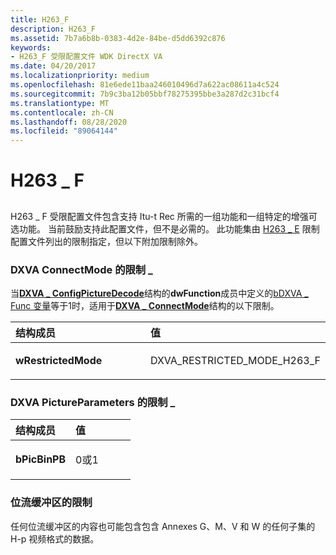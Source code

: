 ```yaml
---
title: H263_F
description: H263_F
ms.assetid: 7b7a6b8b-0383-4d2e-84be-d5dd6392c876
keywords:
- H263_F 受限配置文件 WDK DirectX VA
ms.date: 04/20/2017
ms.localizationpriority: medium
ms.openlocfilehash: 81e6ede11baa246010496d7a622ac08611a4c524
ms.sourcegitcommit: 7b9c3ba12b05bbf78275395bbe3a287d2c31bcf4
ms.translationtype: MT
ms.contentlocale: zh-CN
ms.lasthandoff: 08/28/2020
ms.locfileid: "89064144"
---
```

# <a name="h263_f"></a>H263 \_ F


## <span id="ddk_h263_f_gg"></span><span id="DDK_H263_F_GG"></span>


H263 \_ F 受限配置文件包含支持 Itu-t Rec 所需的一组功能和一组特定的增强可选功能。 当前鼓励支持此配置文件，但不是必需的。 此功能集由 [H263 \_ E](h263-e.md) 限制配置文件列出的限制指定，但以下附加限制除外。

### <a name="span-idrestrictions_on_dxva_connectmodespanspan-idrestrictions_on_dxva_connectmodespanspan-idrestrictions_on_dxva_connectmodespanrestrictions-on-dxva_connectmode"></a><span id="Restrictions_on_DXVA_ConnectMode"></span><span id="restrictions_on_dxva_connectmode"></span><span id="RESTRICTIONS_ON_DXVA_CONNECTMODE"></span>DXVA ConnectMode 的限制 \_

当[**DXVA \_ ConfigPictureDecode**](/windows-hardware/drivers/ddi/dxva/ns-dxva-_dxva_configpicturedecode)结构的**dwFunction**成员中定义的[bDXVA \_ Func 变量](bdxva-func-variable.md)等于1时，适用于[**DXVA \_ ConnectMode**](/windows-hardware/drivers/ddi/dxva/ns-dxva-_dxva_connectmode)结构的以下限制。

<table>
<colgroup>
<col width="50%" />
<col width="50%" />
</colgroup>
<thead>
<tr class="header">
<th align="left">结构成员</th>
<th align="left">值</th>
</tr>
</thead>
<tbody>
<tr class="odd">
<td align="left"><p><strong>wRestrictedMode</strong></p></td>
<td align="left"><p>DXVA_RESTRICTED_MODE_H263_F</p></td>
</tr>
</tbody>
</table>

 

### <a name="span-idrestrictions_on_dxva_pictureparametersspanspan-idrestrictions_on_dxva_pictureparametersspanspan-idrestrictions_on_dxva_pictureparametersspanrestrictions-on-dxva_pictureparameters"></a><span id="Restrictions_on_DXVA_PictureParameters"></span><span id="restrictions_on_dxva_pictureparameters"></span><span id="RESTRICTIONS_ON_DXVA_PICTUREPARAMETERS"></span>DXVA PictureParameters 的限制 \_

<table>
<colgroup>
<col width="50%" />
<col width="50%" />
</colgroup>
<thead>
<tr class="header">
<th align="left">结构成员</th>
<th align="left">值</th>
</tr>
</thead>
<tbody>
<tr class="odd">
<td align="left"><p><strong>bPicBinPB</strong></p></td>
<td align="left"><p>0或1</p></td>
</tr>
</tbody>
</table>

 

### <a name="span-idrestrictions_on_bitstream_buffersspanspan-idrestrictions_on_bitstream_buffersspanspan-idrestrictions_on_bitstream_buffersspanrestrictions-on-bitstream-buffers"></a><span id="Restrictions_on_Bitstream_Buffers"></span><span id="restrictions_on_bitstream_buffers"></span><span id="RESTRICTIONS_ON_BITSTREAM_BUFFERS"></span>位流缓冲区的限制

任何位流缓冲区的内容也可能包含包含 Annexes G、M、V 和 W 的任何子集的 H-p 视频格式的数据。

 

